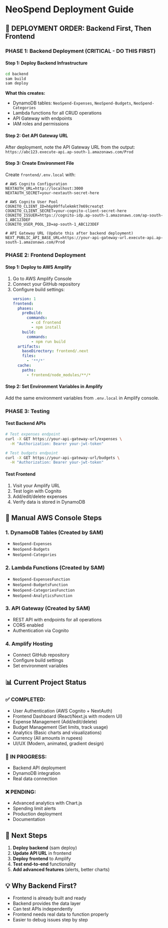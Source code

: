 # NeoSpend Deployment Guide

## 🚀 **DEPLOYMENT ORDER: Backend First, Then Frontend**

### **PHASE 1: Backend Deployment (CRITICAL - DO THIS FIRST)**

#### **Step 1: Deploy Backend Infrastructure**
```bash
cd backend
sam build
sam deploy
```

**What this creates:**
- DynamoDB tables: `NeoSpend-Expenses`, `NeoSpend-Budgets`, `NeoSpend-Categories`
- Lambda functions for all CRUD operations
- API Gateway with endpoints
- IAM roles and permissions

#### **Step 2: Get API Gateway URL**
After deployment, note the API Gateway URL from the output:
`https://abc123.execute-api.ap-south-1.amazonaws.com/Prod`

#### **Step 3: Create Environment File**
Create `frontend/.env.local` with:
```env
# AWS Cognito Configuration
NEXTAUTH_URL=http://localhost:3000
NEXTAUTH_SECRET=your-nextauth-secret-here

# AWS Cognito User Pool
COGNITO_CLIENT_ID=h6p99ffulekmkt7m69creatqt
COGNITO_CLIENT_SECRET=your-cognito-client-secret-here
COGNITO_ISSUER=https://cognito-idp.ap-south-1.amazonaws.com/ap-south-1_ABC123DEF
COGNITO_USER_POOL_ID=ap-south-1_ABC123DEF

# API Gateway URL (Update this after backend deployment)
NEXT_PUBLIC_API_BASE_URL=https://your-api-gateway-url.execute-api.ap-south-1.amazonaws.com/Prod
```

### **PHASE 2: Frontend Deployment**

#### **Step 1: Deploy to AWS Amplify**
1. Go to AWS Amplify Console
2. Connect your GitHub repository
3. Configure build settings:
   ```yaml
   version: 1
   frontend:
     phases:
       preBuild:
         commands:
           - cd frontend
           - npm install
       build:
         commands:
           - npm run build
     artifacts:
       baseDirectory: frontend/.next
       files:
         - '**/*'
     cache:
       paths:
         - frontend/node_modules/**/*
   ```

#### **Step 2: Set Environment Variables in Amplify**
Add the same environment variables from `.env.local` in Amplify console.

### **PHASE 3: Testing**

#### **Test Backend APIs**
```bash
# Test expenses endpoint
curl -X GET https://your-api-gateway-url/expenses \
  -H "Authorization: Bearer your-jwt-token"

# Test budgets endpoint
curl -X GET https://your-api-gateway-url/budgets \
  -H "Authorization: Bearer your-jwt-token"
```

#### **Test Frontend**
1. Visit your Amplify URL
2. Test login with Cognito
3. Add/edit/delete expenses
4. Verify data is stored in DynamoDB

## 🔧 **Manual AWS Console Steps**

### **1. DynamoDB Tables (Created by SAM)**
- `NeoSpend-Expenses`
- `NeoSpend-Budgets` 
- `NeoSpend-Categories`

### **2. Lambda Functions (Created by SAM)**
- `NeoSpend-ExpensesFunction`
- `NeoSpend-BudgetsFunction`
- `NeoSpend-CategoriesFunction`
- `NeoSpend-AnalyticsFunction`

### **3. API Gateway (Created by SAM)**
- REST API with endpoints for all operations
- CORS enabled
- Authentication via Cognito

### **4. Amplify Hosting**
- Connect GitHub repository
- Configure build settings
- Set environment variables

## 📊 **Current Project Status**

### ✅ **COMPLETED:**
- User Authentication (AWS Cognito + NextAuth)
- Frontend Dashboard (React/Next.js with modern UI)
- Expense Management (Add/edit/delete)
- Budget Management (Set limits, track usage)
- Analytics (Basic charts and visualizations)
- Currency (All amounts in rupees)
- UI/UX (Modern, animated, gradient design)

### 🔄 **IN PROGRESS:**
- Backend API deployment
- DynamoDB integration
- Real data connection

### ❌ **PENDING:**
- Advanced analytics with Chart.js
- Spending limit alerts
- Production deployment
- Documentation

## 🎯 **Next Steps**

1. **Deploy backend** (sam deploy)
2. **Update API URL** in frontend
3. **Deploy frontend** to Amplify
4. **Test end-to-end** functionality
5. **Add advanced features** (alerts, better charts)

## 💡 **Why Backend First?**

- Frontend is already built and ready
- Backend provides the data layer
- Can test APIs independently
- Frontend needs real data to function properly
- Easier to debug issues step by step
